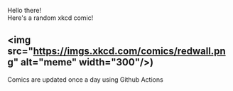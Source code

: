 Hello there! <br>Here's a random xkcd comic!<br>
## <img src="<a href= "https://imgs.xkcd.com/comics/redwall.png">https://imgs.xkcd.com/comics/redwall.png</a>" alt="meme" width="300"/>)<br>
Comics are updated once a day using Github Actions